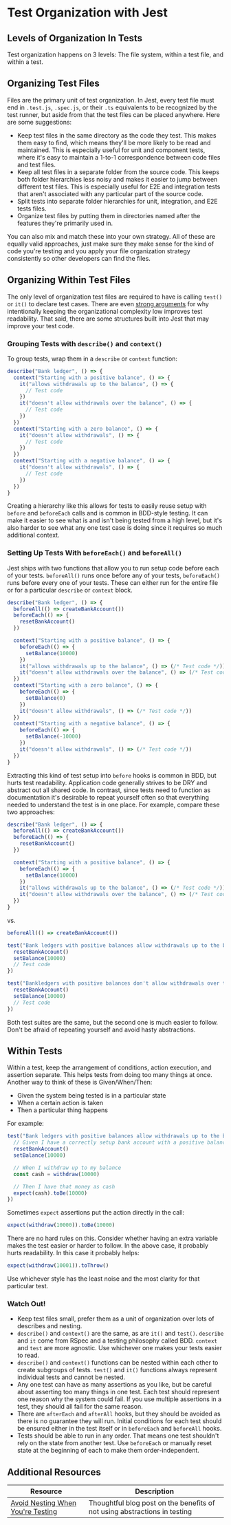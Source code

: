 # Test Organization with Jest

## Levels of Organization In Tests

Test organization happens on 3 levels: The file system, within a test file, and within a test.

## Organizing Test Files

Files are the primary unit of test organization. In Jest, every test file must end in `.test.js`, `.spec.js`, or their `.ts` equivalents to be recognized by the test runner, but aside from that the test files can be placed anywhere. Here are some suggestions:

* Keep test files in the same directory as the code they test. This makes them easy to find, which means they'll be more likely to be read and maintained. This is especially useful for unit and component tests, where it's easy to maintain a 1-to-1 correspondence between code files and test files.
* Keep all test files in a separate folder from the source code. This keeps both folder hierarchies less noisy and makes it easier to jump between different test files. This is especially useful for E2E and integration tests that aren't associated with any particular part of the source code.
* Split tests into separate folder hierarchies for unit, integration, and E2E tests files.
* Organize test files by putting them in directories named after the features they're primarily used in.

You can also mix and match these into your own strategy. All of these are equally valid approaches, just make sure they make sense for the kind of code you're testing and you apply your file organization strategy consistently so other developers can find the files.

## Organizing Within Test Files

The only level of organization test files are required to have is calling `test()` or `it()` to declare test cases. There are even [strong arguments](https://kentcdodds.com/blog/avoid-nesting-when-youre-testing) for why intentionally keeping the organizational complexity low improves test readability. That said, there are some structures built into Jest that may improve your test code.

### Grouping Tests with `describe()` and `context()`

To group tests, wrap them in a `describe` or `context` function:

```js
describe("Bank ledger", () => {
  context("Starting with a positive balance", () => {
    it("allows withdrawals up to the balance", () => {
      // Test code
    })
    it("doesn't allow withdrawals over the balance", () => {
      // Test code
    })
  })
  context("Starting with a zero balance", () => {
    it("doesn't allow withdrawals", () => {
      // Test code
    })
  })
  context("Starting with a negative balance", () => {
    it("doesn't allow withdrawals", () => {
      // Test code
    })
  })
}
```

Creating a hierarchy like this allows for tests to easily reuse setup with `before` and `beforeEach` calls and is common in BDD-style testing. It can make it easier to see what is and isn't being tested from a high level, but it's also harder to see what any one test case is doing since it requires so much additional context.

### Setting Up Tests With `beforeEach()` and `beforeAll()`

Jest ships with two functions that allow you to run setup code before each of your tests. `beforeAll()` runs once before any of your tests, `beforeEach()` runs before every one of your tests. These can either run for the entire file or for a particular `describe` or `context` block.

```js
describe("Bank ledger", () => {
  beforeAll(() => createBankAccount())
  beforeEach(() => {
    resetBankAccount()
  })

  context("Starting with a positive balance", () => {
    beforeEach(() => {
      setBalance(10000)
    })
    it("allows withdrawals up to the balance", () => (/* Test code */))
    it("doesn't allow withdrawals over the balance", () => (/* Test code */))
  })
  context("Starting with a zero balance", () => {
    beforeEach(() => {
      setBalance(0)
    })
    it("doesn't allow withdrawals", () => (/* Test code */))
  })
  context("Starting with a negative balance", () => {
    beforeEach(() => {
      setBalance(-10000)
    })
    it("doesn't allow withdrawals", () => (/* Test code */))
  })
}
```

Extracting this kind of test setup into `before` hooks is common in BDD, but hurts test readability. Application code generally strives to be DRY and abstract out all shared code. In contrast, since tests need to function as documentation it's desirable to repeat yourself often so that everything needed to understand the test is in one place. For example, compare these two approaches:

```js
describe("Bank ledger", () => {
  beforeAll(() => createBankAccount())
  beforeEach(() => {
    resetBankAccount()
  })

  context("Starting with a positive balance", () => {
    beforeEach(() => {
      setBalance(10000)
    })
    it("allows withdrawals up to the balance", () => (/* Test code */))
    it("doesn't allow withdrawals over the balance", () => (/* Test code */))
  })
}
```

vs.

```js
beforeAll(() => createBankAccount())

test("Bank ledgers with positive balances allow withdrawals up to the balance", () => {
  resetBankAccount()
  setBalance(10000)
  // Test code
})

test("Bankledgers with positive balances don't allow withdrawals over the balance", () => {
  resetBankAccount()
  setBalance(10000)
  // Test code
})
```

Both test suites are the same, but the second one is much easier to follow. Don't be afraid of repeating yourself and avoid hasty abstractions.

## Within Tests

Within a test, keep the arrangement of conditions, action execution, and assertion separate. This helps tests from doing too many things at once. Another way to think of these is Given/When/Then:

* Given the system being tested is in a particular state
* When a certain action is taken
* Then a particular thing happens

For example:

```js
test("Bank ledgers with positive balances allow withdrawals up to the balance", () => {
  // Given I have a correctly setup bank account with a positive balance
  resetBankAccount()
  setBalance(10000)

  // When I withdraw up to my balance
  const cash = withdraw(10000)

  // Then I have that money as cash
  expect(cash).toBe(10000)
})
```

Sometimes `expect` assertions put the action directly in the call:

```js
expect(withdraw(10000)).toBe(10000)
```

There are no hard rules on this. Consider whether having an extra variable makes the test easier or harder to follow. In the above case, it probably hurts readability. In this case it probably helps:

```js
expect(withdraw(10001)).toThrow()
```

Use whichever style has the least noise and the most clarity for that particular test.

### Watch Out!

* Keep test files small, prefer them as a unit of organization over lots of describes and nesting.
* `describe()` and `context()` are the same, as are `it()` and `test()`. `describe` and `it` come from RSpec and a testing philosophy called BDD. `context` and `test` are more agnostic. Use whichever one makes your tests easier to read.
* `describe()` and `context()` functions can be nested within each other to create subgroups of tests. `test()` and `it()` functions always represent individual tests and cannot be nested.
* Any one test can have as many assertions as you like, but be careful about asserting too many things in one test. Each test should represent one reason why the system could fail. If you use multiple assertions in a test, they should all fail for the same reason.
* There are `afterEach` and `afterAll` hooks, but they should be avoided as there is no guarantee they will run. Initial conditions for each test should be ensured either in the test itself or in `beforeEach` and `beforeAll` hooks.
* Tests should be able to run in any order. That means one test shouldn't rely on the state from another test. Use `beforeEach` or manually reset state at the beginning of each to make them order-independent.

## Additional Resources

| Resource | Description |
| --- | --- |
| [Avoid Nesting When You're Testing](https://kentcdodds.com/blog/avoid-nesting-when-youre-testing) | Thoughtful blog post on the benefits of not using abstractions in testing |
